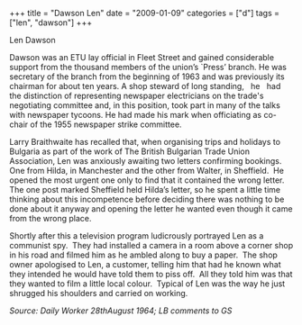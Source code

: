 +++
title = "Dawson Len"
date = "2009-01-09"
categories = ["d"]
tags = ["len", "dawson"]
+++

Len Dawson

Dawson was an ETU lay official in Fleet Street and gained considerable support from the thousand members of the union’s \`Press’ branch. He was secretary of the branch from the beginning of 1963 and was previously its chairman for about ten years. A shop steward of long standing,   he   had the distinction of representing newspaper electricians on the trade's negotiating committee and, in this position, took part in many of the talks with newspaper tycoons. He had made his mark when officiating as co-chair of the 1955 newspaper strike committee. 

Larry Braithwaite has recalled that, when organising trips and holidays to Bulgaria as part of the work of The British Bulgarian Trade Union Association, Len was anxiously awaiting two letters confirming bookings.   One from Hilda, in Manchester and the other from Walter, in Sheffield.  He opened the most urgent one only to find that it contained the wrong letter.  The one post marked Sheffield held Hilda’s letter, so he spent a little time thinking about this incompetence before deciding there was nothing to be done about it anyway and opening the letter he wanted even though it came from the wrong place.  

Shortly after this a television program ludicrously portrayed Len as a communist spy.  They had installed a camera in a room above a corner shop in his road and filmed him as he ambled along to buy a paper.  The shop owner apologised to Len, a customer, telling him that had he known what they intended he would have told them to piss off.  All they told him was that they wanted to film a little local colour.  Typical of Len was the way he just shrugged his shoulders and carried on working.

_Source: Daily Worker 28thAugust 1964; LB comments to GS_
